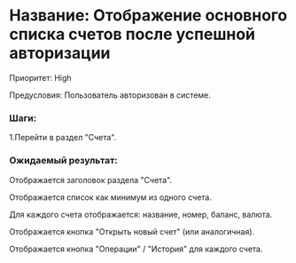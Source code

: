 # Название: Отображение основного списка счетов после успешной авторизации

Приоритет: High

Предусловия: Пользователь авторизован в системе.

### Шаги:

1.Перейти в раздел "Счета".

### Ожидаемый результат:

Отображается заголовок раздела "Счета".

Отображается список как минимум из одного счета.

Для каждого счета отображается: название, номер, баланс, валюта.

Отображается кнопка "Открыть новый счет" (или аналогичная).

Отображается кнопка "Операции" / "История" для каждого счета.

